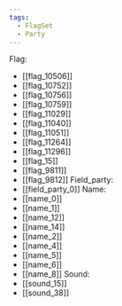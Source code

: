 ```yaml
---
tags:
  - FlagSet
  - Party
---
```

Flag:
- [[flag_10506]]
- [[flag_10752]]
- [[flag_10756]]
- [[flag_10759]]
- [[flag_11029]]
- [[flag_11040]]
- [[flag_11051]]
- [[flag_11264]]
- [[flag_11296]]
- [[flag_15]]
- [[flag_9811]]
- [[flag_9812]]
Field_party:
- [[field_party_0]]
Name:
- [[name_0]]
- [[name_1]]
- [[name_12]]
- [[name_14]]
- [[name_2]]
- [[name_4]]
- [[name_5]]
- [[name_6]]
- [[name_8]]
Sound:
- [[sound_15]]
- [[sound_38]]
